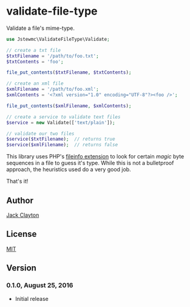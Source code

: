 # validate-file-type
Validate a file's mime-type.

```php
use Jstewmc\ValidateFileType\Validate;

// create a txt file
$txtFilename = '/path/to/foo.txt';
$txtContents = 'foo';

file_put_contents($txtFilename, $txtContents);

// create an xml file
$xmlFilename = '/path/to/foo.xml';
$xmlContents = '<?xml version="1.0" encoding="UTF-8"?><foo />';

file_put_contents($xmlFilename, $xmlContents);

// create a service to validate text files
$service = new Validate(['text/plain']);

// validate our two files
$service($txtFilename);  // returns true
$service($xmlFilename);  // returns false
```

This library uses PHP's [fileinfo extension](http://php.net/manual/en/book.fileinfo.php) to look for certain _magic_ byte sequences in a file to guess it's type. While this is not a bulletproof approach, the heuristics used do a very good job.

That's it!

## Author

[Jack Clayton](mailto:clayjs0@gmail.com)

## License

[MIT](https://github.com/jstewmc/validate-file-type/blob/master/LICENSE)

## Version

### 0.1.0, August 25, 2016

* Initial release
